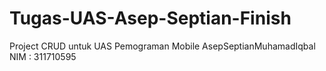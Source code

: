 # Tugas-UAS-Asep-Septian-Finish
Project CRUD untuk UAS Pemograman Mobile AsepSeptianMuhamadIqbal NIM : 311710595
